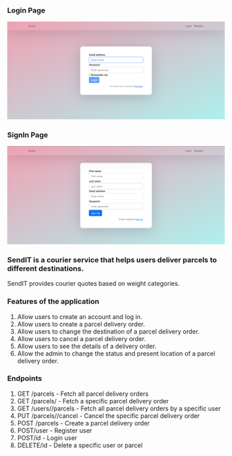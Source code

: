 



### Login Page  <br/>
 ![alt text](https://github.com/samuelkungu/send-it/blob/main/Frontend/public/images/login.png?raw=true)
### SignIn  Page  <br/>
 ![alt text](https://github.com/samuelkungu/send-it/blob/main/Frontend/public/images/register.png?raw=true)
 
### SendIT is a courier service that helps users deliver parcels to different destinations. <br/>
SendIT provides courier quotes based on weight categories. <br/>
### Features of the application <br/>
1. Allow users to create an account and log in.  <br/>
2. Allow users to create a parcel delivery order.  <br/>
3. Allow users to change the destination of a parcel delivery order. <br/>
4. Allow users to cancel a parcel delivery order. <br/>
5. Allow users to see the details of a delivery order.  <br/>
6. Allow the admin to change the status and present location of a parcel delivery order.  <br/>
### Endpoints
1. GET /parcels - Fetch all parcel delivery orders <br/>  
2. GET /parcels/<parcelId> - Fetch a specific parcel delivery order<br/>
3. GET /users/<userId>/parcels - Fetch all parcel delivery orders by a
specific user <br/>
4. PUT /parcels/<parcelId>/cancel - Cancel the specific parcel delivery order <br/>
5. POST /parcels - Create a parcel delivery order<br/>
6. POST/user - Register user <br/>
7. POST/id - Login user <br/>
8. DELETE/id - Delete a specific user or parcel  <br/>
